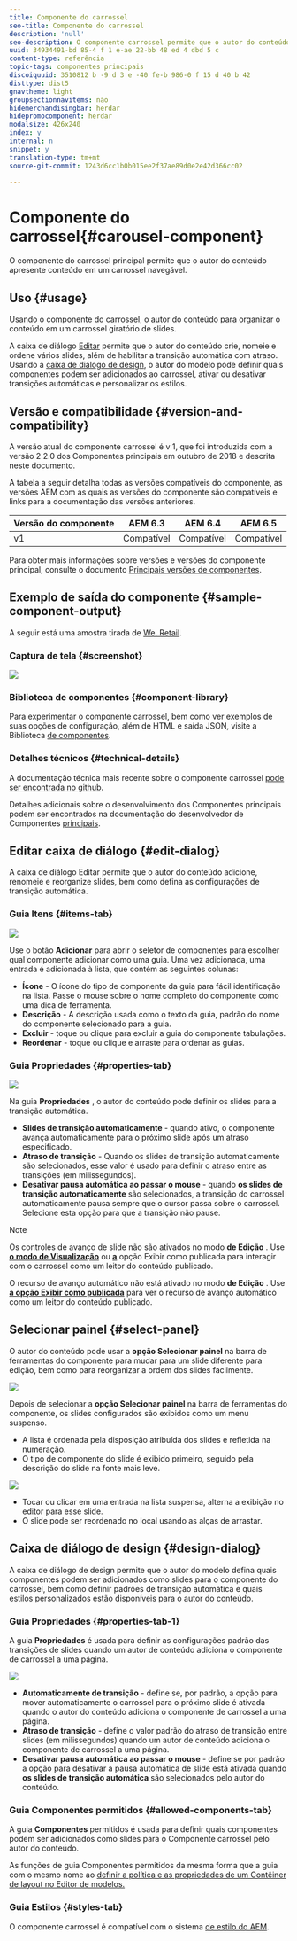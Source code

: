```yaml
---
title: Componente do carrossel
seo-title: Componente do carrossel
description: 'null'
seo-description: O componente carrossel permite que o autor do conteúdo apresente conteúdo em um carrossel giratório.
uuid: 34934491-bd 85-4 f 1 e-ae 22-bb 48 ed 4 dbd 5 c
content-type: referência
topic-tags: componentes principais
discoiquuid: 3510812 b -9 d 3 e -40 fe-b 986-0 f 15 d 40 b 42
disttype: dist5
gnavtheme: light
groupsectionnavitems: não
hidemerchandisingbar: herdar
hidepromocomponent: herdar
modalsize: 426x240
index: y
internal: n
snippet: y
translation-type: tm+mt
source-git-commit: 1243d6cc1b0b015ee2f37ae89d0e2e42d366cc02

---
```



# Componente do carrossel{#carousel-component}

O componente do carrossel principal permite que o autor do conteúdo apresente conteúdo em um carrossel navegável.

## Uso {#usage}

Usando o componente do carrossel, o autor do conteúdo para organizar o conteúdo em um carrossel giratório de slides.

A caixa de diálogo [Editar](#edit-dialog) permite que o autor do conteúdo crie, nomeie e ordene vários slides, além de habilitar a transição automática com atraso. Usando a [caixa de diálogo de design](#design-dialog), o autor do modelo pode definir quais componentes podem ser adicionados ao carrossel, ativar ou desativar transições automáticas e personalizar os estilos.

## Versão e compatibilidade {#version-and-compatibility}

A versão atual do componente carrossel é v 1, que foi introduzida com a versão 2.2.0 dos Componentes principais em outubro de 2018 e descrita neste documento.

A tabela a seguir detalha todas as versões compatíveis do componente, as versões AEM com as quais as versões do componente são compatíveis e links para a documentação das versões anteriores.

| Versão do componente | AEM 6.3 | AEM 6.4 | AEM 6.5 |
|--- |--- |--- |--- |
| v1 | Compatível | Compatível | Compatível |

Para obter mais informações sobre versões e versões do componente principal, consulte o documento [Principais versões de componentes](versions.md).

## Exemplo de saída do componente {#sample-component-output}

A seguir está uma amostra tirada de [We. Retail](https://helpx.adobe.com/experience-manager/6-5/sites/developing/using/we-retail.html).

### Captura de tela {#screenshot}

![](assets/screenshot_2018-11-28at140433.png)

### Biblioteca de componentes {#component-library}

Para experimentar o componente carrossel, bem como ver exemplos de suas opções de configuração, além de HTML e saída JSON, visite a Biblioteca [de componentes](http://opensource.adobe.com/aem-core-wcm-components/library/carousel.html).

### Detalhes técnicos {#technical-details}

A documentação técnica mais recente sobre o componente carrossel [pode ser encontrada no github](https://github.com/adobe/aem-core-wcm-components/blob/master/content/src/content/jcr_root/apps/core/wcm/components/carousel/v1/carousel).

Detalhes adicionais sobre o desenvolvimento dos Componentes principais podem ser encontrados na documentação do desenvolvedor de Componentes [principais](developing.md).

## Editar caixa de diálogo {#edit-dialog}

A caixa de diálogo Editar permite que o autor do conteúdo adicione, renomeie e reorganize slides, bem como defina as configurações de transição automática.

### Guia Itens {#items-tab}

![](assets/screenshot_2018-10-12at102451.png)

Use o botão **Adicionar** para abrir o seletor de componentes para escolher qual componente adicionar como uma guia. Uma vez adicionada, uma entrada é adicionada à lista, que contém as seguintes colunas:

* **Ícone** - O ícone do tipo de componente da guia para fácil identificação na lista. Passe o mouse sobre o nome completo do componente como uma dica de ferramenta.
* **Descrição** - A descrição usada como o texto da guia, padrão do nome do componente selecionado para a guia.
* **Excluir** - toque ou clique para excluir a guia do componente tabulações.
* **Reordenar** - toque ou clique e arraste para ordenar as guias.

### Guia Propriedades {#properties-tab}

![](assets/screenshot_2018-11-28at141054.png)

Na guia **Propriedades** , o autor do conteúdo pode definir os slides para a transição automática.

* **Slides de transição automaticamente** - quando ativo, o componente avança automaticamente para o próximo slide após um atraso especificado.
* **Atraso de transição** - Quando os slides de transição automaticamente são selecionados, esse valor é usado para definir o atraso entre as transições (em milissegundos).
* **Desativar pausa automática ao passar o mouse** - quando **os slides de transição automaticamente** são selecionados, a transição do carrossel automaticamente pausa sempre que o cursor passa sobre o carrossel. Selecione esta opção para que a transição não pause.

>[!NOTE]
>
>Os controles de avanço de slide não são ativados no modo **de Edição** . Use [**o modo de Visualização**](https://helpx.adobe.com/experience-manager/6-5/sites/authoring/using/editing-content.html) ou **[a](https://helpx.adobe.com/experience-manager/6-5/sites/authoring/using/editing-content.html)** opção Exibir como publicada para interagir com o carrossel como um leitor do conteúdo publicado.
>
>O recurso de avanço automático não está ativado no modo **de Edição** . Use **[a opção Exibir como publicada](https://helpx.adobe.com/experience-manager/6-5/sites/authoring/using/editing-content.html)** para ver o recurso de avanço automático como um leitor do conteúdo publicado.

## Selecionar painel {#select-panel}

O autor do conteúdo pode usar a **opção Selecionar painel** na barra de ferramentas do componente para mudar para um slide diferente para edição, bem como para reorganizar a ordem dos slides facilmente.

![](assets/screenshot_2018-10-11at165417.png)

Depois de selecionar a **opção Selecionar painel** na barra de ferramentas do componente, os slides configurados são exibidos como um menu suspenso.

* A lista é ordenada pela disposição atribuída dos slides e refletida na numeração.
* O tipo de componente do slide é exibido primeiro, seguido pela descrição do slide na fonte mais leve.

![](assets/opera_snapshot_2018-11-28141537localhost.png)

* Tocar ou clicar em uma entrada na lista suspensa, alterna a exibição no editor para esse slide.
* O slide pode ser reordenado no local usando as alças de arrastar.

## Caixa de diálogo de design {#design-dialog}

A caixa de diálogo de design permite que o autor do modelo defina quais componentes podem ser adicionados como slides para o componente do carrossel, bem como definir padrões de transição automática e quais estilos personalizados estão disponíveis para o autor do conteúdo.

### Guia Propriedades {#properties-tab-1}

A guia **Propriedades** é usada para definir as configurações padrão das transições de slides quando um autor de conteúdo adiciona o componente de carrossel a uma página.

![](assets/screenshot_2018-11-28at141824.png)

* **Automaticamente de transição** - define se, por padrão, a opção para mover automaticamente o carrossel para o próximo slide é ativada quando o autor do conteúdo adiciona o componente de carrossel a uma página.
* **Atraso de transição** - define o valor padrão do atraso de transição entre slides (em milissegundos) quando um autor de conteúdo adiciona o componente de carrossel a uma página.
* **Desativar pausa automática ao passar o mouse** - define se por padrão a opção para desativar a pausa automática de slide está ativada quando **os slides de transição automática** são selecionados pelo autor do conteúdo.

### Guia Componentes permitidos {#allowed-components-tab}

A guia **Componentes** permitidos é usada para definir quais componentes podem ser adicionados como slides para o Componente carrossel pelo autor do conteúdo.

As funções de guia Componentes permitidos da mesma forma que a guia com o mesmo nome ao [definir a política e as propriedades de um Contêiner de layout no Editor de modelos.](https://helpx.adobe.com/experience-manager/6-5/sites/authoring/using/templates.html)

### Guia Estilos {#styles-tab}

O componente carrossel é compatível com o sistema [de estilo do AEM](authoring.md#component-styling).